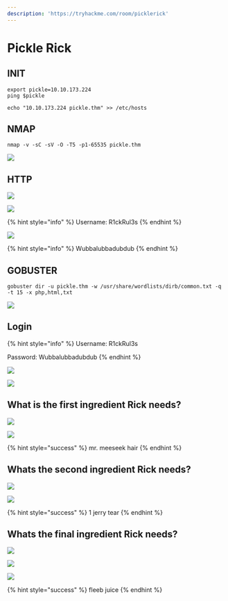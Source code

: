 ```yaml
---
description: 'https://tryhackme.com/room/picklerick'
---
```


# Pickle Rick

## INIT

```text
export pickle=10.10.173.224
ping $pickle

echo "10.10.173.224 pickle.thm" >> /etc/hosts
```

## NMAP

```text
nmap -v -sC -sV -O -T5 -p1-65535 pickle.thm
```

![](../.gitbook/assets/image%20%28428%29.png)

## HTTP

![](../.gitbook/assets/image%20%28385%29.png)

![](../.gitbook/assets/image%20%28393%29.png)

{% hint style="info" %}
Username: R1ckRul3s
{% endhint %}

![](../.gitbook/assets/image%20%28443%29.png)

{% hint style="info" %}
Wubbalubbadubdub
{% endhint %}

## GOBUSTER

```text
gobuster dir -u pickle.thm -w /usr/share/wordlists/dirb/common.txt -q -t 15 -x php,html,txt
```

![](../.gitbook/assets/image%20%28430%29.png)

## Login

{% hint style="info" %}
Username: R1ckRul3s

Password: Wubbalubbadubdub
{% endhint %}

![](../.gitbook/assets/image%20%28421%29.png)

![](../.gitbook/assets/image%20%28403%29.png)

## What is the first ingredient Rick needs?

![](../.gitbook/assets/image%20%28429%29.png)

![](../.gitbook/assets/image%20%28378%29.png)

{% hint style="success" %}
mr. meeseek hair
{% endhint %}

## Whats the second ingredient Rick needs?

![](../.gitbook/assets/image%20%28389%29.png)

![](../.gitbook/assets/image%20%28441%29.png)

{% hint style="success" %}
1 jerry tear
{% endhint %}

## Whats the final ingredient Rick needs?

![](../.gitbook/assets/image%20%28388%29.png)

![](../.gitbook/assets/image%20%28424%29.png)

![](../.gitbook/assets/image%20%28411%29.png)

{% hint style="success" %}
fleeb juice
{% endhint %}

